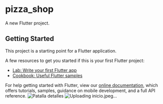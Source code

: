 # pizza_shop

A new Flutter project.

## Getting Started

This project is a starting point for a Flutter application.

A few resources to get you started if this is your first Flutter project:

- [Lab: Write your first Flutter app](https://flutter.dev/docs/get-started/codelab)
- [Cookbook: Useful Flutter samples](https://flutter.dev/docs/cookbook)

For help getting started with Flutter, view our
[online documentation](https://flutter.dev/docs), which offers tutorials,
samples, guidance on mobile development, and a full API reference.
![Patalla detalles](https://user-images.githubusercontent.com/86537080/142745155-28776883-ec0c-4c35-b5dc-182ced66f6a9.jpeg)
![Uploading inicio.jpeg…]()
